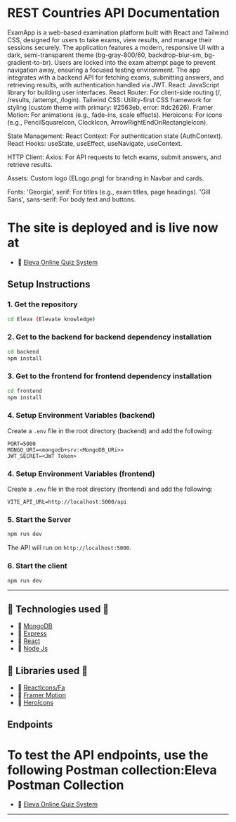 # REST Countries API Documentation

ExamApp is a web-based examination platform built with React and Tailwind CSS, designed for users to take exams, view results, and manage their sessions securely. The application features a modern, responsive UI with a dark, semi-transparent theme (bg-gray-800/60, backdrop-blur-sm, bg-gradient-to-br). Users are locked into the exam attempt page to prevent navigation away, ensuring a focused testing environment. The app integrates with a backend API for fetching exams, submitting answers, and retrieving results, with authentication handled via JWT.
React: JavaScript library for building user interfaces.
React Router: For client-side routing (/, /results, /attempt, /login).
Tailwind CSS: Utility-first CSS framework for styling (custom theme with primary: #2563eb, error: #dc2626).
Framer Motion: For animations (e.g., fade-ins, scale effects).
Heroicons: For icons (e.g., PencilSquareIcon, ClockIcon, ArrowRightEndOnRectangleIcon).

State Management:
React Context: For authentication state (AuthContext).
React Hooks: useState, useEffect, useNavigate, useContext.


HTTP Client:
Axios: For API requests to fetch exams, submit answers, and retrieve results.


Assets:
Custom logo (ELogo.png) for branding in Navbar and cards.


Fonts:
'Georgia', serif: For titles (e.g., exam titles, page headings).
'Gill Sans', sans-serif: For body text and buttons.

# The site is deployed and is live now at 
 - 📱 [Eleva Online Quiz System]()

## Setup Instructions

### **1. Get the repository**
```sh
cd Eleva (Elevate knowledge)
```

### **2. Get to the backend for backend dependency installation**
```sh
cd backend
npm install
```

### **3. Get to the frontend for frontend dependency installation**
```sh
cd frontend
npm install
```

### **4. Setup Environment Variables (backend)**
Create a `.env` file in the root directory (backend) and add the following:
```env
PORT=5000
MONGO_URI=<mongodb+srv:<MongoDB_URi>>
JWT_SECRET=<JWT Token>
```

### **4. Setup Environment Variables (frontend)**
Create a `.env` file in the root directory (frontend) and add the following:
```env
VITE_API_URL=http://localhost:5000/api
```

### **5. Start the Server**
```sh
npm run dev
```
The API will run on `http://localhost:5000`.

### **6. Start the client**
```sh
npm run dev
```

---

## 🚀 Technologies used 🚀

 - 📱 [MongoDB](https://www.mongodb.com/)
 - 📱 [Express](https://expressjs.com/)
 - 📱 [React](https://react.dev/)
 - 📱 [Node Js](https://nodejs.org/en)

 ## 🚀 Libraries used 🚀

 - 📱 [ReactIcons/Fa](https://www.npmjs.com/package/react-icons)
 - 📱 [Framer Motion](https://motion.dev/docs/react)
 - 📱 [HeroIcons](https://heroicons.com/)

## Endpoints

# To test the API endpoints, use the following Postman collection:Eleva Postman Collection
 - 📱 [Eleva Online Quiz System](https://.postman.co/workspace/My-Workspace~3e05d1cc-7d21-4e88-8d55-ddba4f855d13/collection/33331251-af223994-7423-4009-9eed-4b2679737ce0?action=share&creator=33331251)
---
